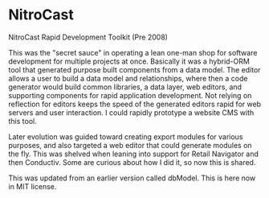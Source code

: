 # NitroCast
NitroCast Rapid Development Toolkit (Pre 2008)

This was the "secret sauce" in operating a lean one-man shop for software development for multiple projects at once. Basically it was a hybrid-ORM tool that generated purpose built components from a data model. The editor allows a user to build a data model and relationships, where then a code generator would build common libraries, a data layer, web editors, and supporting components for rapid application development. Not relying on reflection for editors keeps the speed of the generated editors rapid for web servers and user interaction. I could rapidly prototype a website CMS with this tool.

Later evolution was guided toward creating export modules for various purposes, and also targeted a web editor that could generate modules on the fly. This was shelved when leaning into support for Retail Navigator and then Conductiv. Some are curious about how I did it, so now this is shared. 

This was updated from an earlier version called dbModel. This is here now in MIT license.
